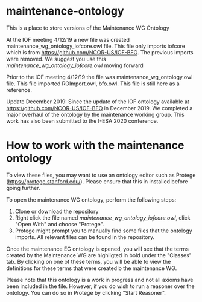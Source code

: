 # maintenance-ontology
This is a place to store versions of the Maintenance WG Ontology

At the IOF meeting 4/12/19 a new file was created maintenance_wg_ontology_iofcore.owl file. This file only imports iofcore which is from https://github.com/NCOR-US/IOF-BFO. The previous imports were removed. We suggest you use this *maintenance_wg_ontology_iofcore.owl* moving forward

Prior to the IOF meeting 4/12/19 the file was maintenance_wg_ontology.owl file. This file imported ROImport.owl, bfo.owl. This file is still here as a reference.

Update December 2019:
Since the update of the IOF ontology available at https://github.com/NCOR-US/IOF-BFO in December 2019. We completed a major overhaul of the ontology by the maintenance working group. This work has also been submitted to the I-ESA 2020 conference. 

# How to work with the maintenance ontology

To view these files, you may want to use an ontology editor such as Protege (https://protege.stanford.edu/). Please ensure that this in installed before going further.

To open the maintenance WG ontology, perform the following steps:
1. Clone or download the repository
2. Right click the file named *maintenance_wg_ontology_iofcore.owl*, click "Open With" and choose "Protege".
3. Protege might prompt you to manually find some files that the ontology imports. All relevant files can be found in the repository.

Once the maintenance EG ontology is opened, you will see that the terms created by the Maintenance WG are highligted in bold under the "Classes" tab. By clicking on one of these terms, you will be able to view the definitions for these terms that were created b the maintenance WG.

Please note that this ontology is a work in progress and not all axioms have been included in the file. However, if you do wish to run a reasoner over the ontology. You can do so in Protege by clicking "Start Reasoner". 
